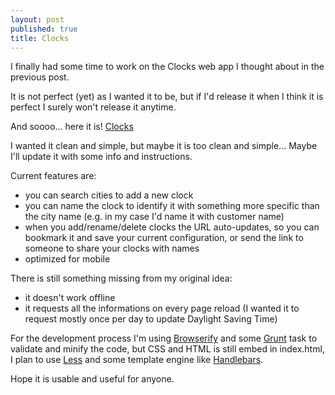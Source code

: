 ```yaml
---
layout: post
published: true
title: Clocks
---
```


I finally had some time to work on the Clocks web app I thought about in the previous post.

It is not perfect (yet) as I wanted it to be, but if I'd release it when I think it is perfect I surely won't release it anytime.

And soooo... here it is! [Clocks](http://matita.github.io/clocks)

I wanted it clean and simple, but maybe it is too clean and simple...
Maybe I'll update it with some info and instructions.

Current features are:

* you can search cities to add a new clock
* you can name the clock to identify it with something more specific than the city name (e.g. in my case I'd name it with customer name)
* when you add/rename/delete clocks the URL auto-updates, so you can bookmark it and save your current configuration, or send the link to someone to share your clocks with names
* optimized for mobile

There is still something missing from my original idea:

* it doesn't work offline
* it requests all the informations on every page reload (I wanted it to request mostly once per day to update Daylight Saving Time)

For the development process I'm using [Browserify](http://browserify.org/) and some [Grunt](http://gruntjs.com/) task to validate and minify the code, but CSS and HTML is still embed in index.html, I plan to use [Less](http://lesscss.org/) and some template engine like [Handlebars](http://handlebarsjs.com/).

Hope it is usable and useful for anyone.